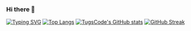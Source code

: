 ### Hi there 👋

<!--
**tugscode/tugscode** is a ✨ _special_ ✨ repository because its `README.md` (this file) appears on your GitHub profile.

Here are some ideas to get you started:

- 🔭 I’m currently working on ...Unitel
- 🌱 I’m currently learning Software development
- 👯 I’m looking to collaborate on ...
- 🤔 I’m looking for help with ...
- 💬 Ask me about ...
- 📫 How to reach me: ...
- 😄 Pronouns: ...
- ⚡ Fun fact: ...
-->

[![Typing SVG](https://readme-typing-svg.herokuapp.com/?lines=Tugs-Erdene)](https://git.io/typing-svg)
[![Top Langs](https://github-readme-stats.vercel.app/api/top-langs/?username=tugscode)](https://github.com/tugscode/github-readme-stats)
[![TugsCode's GitHub stats](https://github-readme-stats.vercel.app/api?username=tugscode)](https://github.com/tugscode/github-readme-stats)
[![GitHub Streak](https://github-readme-streak-stats.herokuapp.com/?user=tugscode)](https://git.io/streak-stats)
